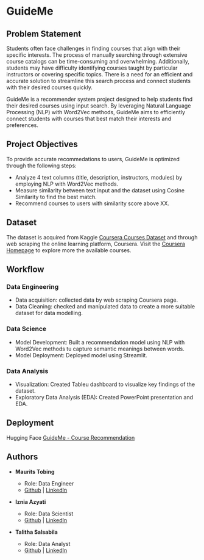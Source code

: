 # **GuideMe**


## **Problem Statement**

Students often face challenges in finding courses that align with their specific interests. The process of manually searching through extensive course catalogs can be time-consuming and overwhelming. Additionally, students may have difficulty identifying courses taught by particular instructors or covering specific topics. There is a need for an efficient and accurate solution to streamline this search process and connect students with their desired courses quickly.

GuideMe is a recommender system project designed to help students find their desired courses using input search. By leveraging Natural Language Processing (NLP) with Word2Vec methods, GuideMe aims to efficiently connect students with courses that best match their interests and preferences.

## **Project Objectives**
To provide accurate recommedations to users, GuideMe is optimized through the following steps:
- Analyze 4 text columns (title, description, instructors, modules) by employing NLP with Word2Vec methods.
- Measure similarity between text input and the dataset using Cosine Similarity to find the best match.
- Recommend courses to users with similarity score above XX.

## **Dataset**
The dataset is acquired from Kaggle [Coursera Courses Dataset](https://www.kaggle.com/datasets/muhammadanasmahmood/coursera-courses-dataset) and through web scraping the online learning platform, Coursera. Visit the [Coursera Homepage](https://coursera.org/) to explore more the available courses.


## Workflow
### Data Engineering
- Data acquisition: collected data by web scraping Coursera page.
- Data Cleaning: checked and manipulated data to create a more suitable dataset for data modelling.
### Data Science
- Model Development: Built a recommendation model using NLP with Word2Vec methods tu capture semantic meanings between words.
- Model Deployment: Deployed model using Streamlit.
### Data Analysis
- Visualization: Created Tableu dashboard to visualize key findings of the dataset. 
- Exploratory Data Analysis (EDA): Created PowerPoint presentation and EDA.


## **Deployment**
Hugging Face [GuideMe - Course Recommendation](https://huggingface.co/spaces/Iznia/GuideMe-Course_Recommendation)


## **Authors**

- **Maurits Tobing**
  - Role: Data Engineer  
  - [Github]() | [LinkedIn]()

- **Iznia Azyati**
  - Role: Data Scientist 
  - [Github](https://github.com/Iznia) | [LinkedIn](https://www.linkedin.com/in/iznia-azyati/)

- **Talitha Salsabila**
  - Role: Data Analyst
  - [Github](https://github.com/talithasalsa) | [LinkedIn](https://www.linkedin.com/in/talithasalsabila/)

